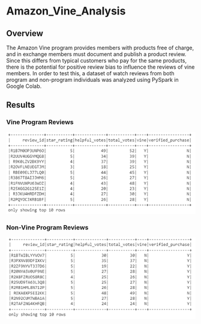 # Amazon_Vine_Analysis

## Overview
The Amazon Vine program provides members with products free of charge, and in exchange members must document and publish a product review.  Since this differs from typical customers who pay for the same products, there is the potential for positive review bias to influence the reviews of vine members.  In order to test this, a dataset of watch reviews from both program and non-program individuals was analyzed using PySpark in Google Colab.

## Results

### Vine Program Reviews
![v-prog](https://github.com/Mots94/Amazon_Vine_Analysis/blob/main/Images/vine_program.PNG)  

### Non-Vine Program Reviews
![no-v-prog](https://github.com/Mots94/Amazon_Vine_Analysis/blob/main/Images/non_vine_program.PNG)